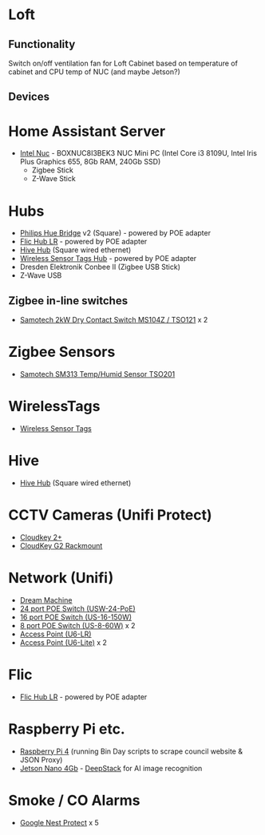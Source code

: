 # Loft 

## Functionality
Switch on/off ventilation fan for Loft Cabinet based on temperature of cabinet and CPU temp of NUC (and maybe Jetson?)

## Devices
# Home Assistant Server
* [Intel Nuc](https://www.intel.co.uk/content/www/uk/en/products/docs/boards-kits/nuc/nuc8i3bek-nuc8i3beh-brief.html) - BOXNUC8I3BEK3 NUC Mini PC (Intel Core i3 8109U, Intel Iris Plus Graphics 655, 8Gb RAM, 240Gb SSD)
  * Zigbee Stick
  * Z-Wave Stick

# Hubs
* [Philips Hue Bridge](https://www.philips-hue.com/) v2 (Square) - powered by POE adapter
* [Flic Hub LR](https://flic.io/) - powered by POE adapter
* [Hive Hub](https://www.hivehome.com/) (Square wired ethernet)
* [Wireless Sensor Tags Hub](https://wirelesstag.net/) - powered by POE adapter
* Dresden Elektronik Conbee II (Zigbee USB Stick)
* Z-Wave USB



## Zigbee in-line switches
* [Samotech 2kW Dry Contact Switch MS104Z / TSO121](https://www.samotech.co.uk/products/zigbee-dimmer-switch-hue-compatible/) x 2

# Zigbee Sensors
* [Samotech SM313 Temp/Humid Sensor TSO201](https://www.samotech.co.uk/products/temperature-humidity-zigbee-sensor/) 

# WirelessTags
* [Wireless Sensor Tags](https://wirelesstag.net/) 

# Hive
* [Hive Hub](https://www.hivehome.com/) (Square wired ethernet)

# CCTV Cameras (Unifi Protect)
* [Cloudkey 2+](https://eu.store.ui.com/collections/unifi-protect-nvr/products/unifi-cloudkey-gen2-plus)
* [CloudKey G2 Rackmount](https://eu.store.ui.com/collections/unifi-accessories/products/cloud-key-g2-rack-mount-accessory)

# Network (Unifi)
* [Dream Machine](https://eu.store.ui.com/collections/unifi-network-routing-switching/products/unifi-dream-machine)
* [24 port POE Switch (USW-24-PoE)](https://eu.store.ui.com/collections/unifi-network-routing-switching/products/usw-24-poe)
* [16 port POE Switch (US-16-150W)](https://eu.store.ui.com/collections/unifi-network-routing-switching/products/unifi-switch-16-150w)
* [8 port POE Switch (US-8-60W)](https://eu.store.ui.com/collections/unifi-network-routing-switching/products/unifi-switch-8-60w) x 2
* [Access Point (U6-LR)](https://eu.store.ui.com/products/unifi-6-long-range-access-point-1)
* [Access Point (U6-Lite)](https://eu.store.ui.com/collections/unifi-network-access-points/products/unifi-ap-6-lite) x 2

# Flic
* [Flic Hub LR](https://flic.io/) - powered by POE adapter

# Raspberry Pi etc.
* [Raspberry Pi 4](https://www.raspberrypi.org/products/raspberry-pi-4-model-b/) (running Bin Day scripts to scrape council website & JSON Proxy)
* [Jetson Nano 4Gb](https://developer.nvidia.com/embedded/jetson-nano-developer-kit) - [DeepStack](https://deepstack.cc/) for AI image recognition

# Smoke / CO Alarms
* [Google Nest Protect](https://store.google.com/gb/product/nest_protect_2nd_gen) x 5

